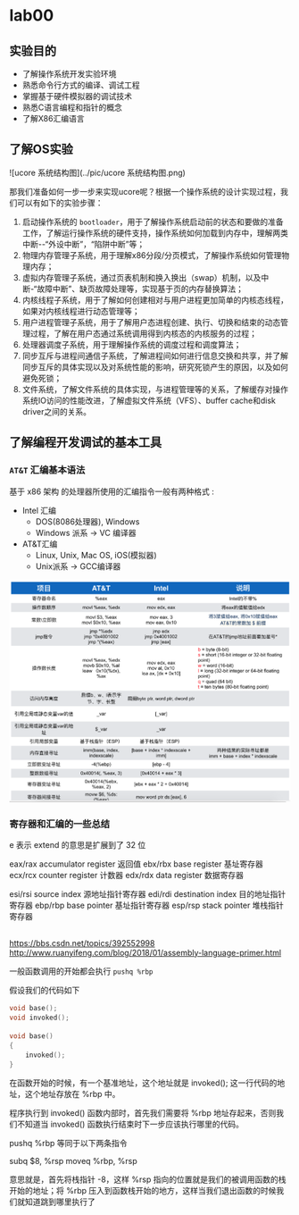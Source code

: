 # lab00

## 实验目的

- 了解操作系统开发实验环境
- 熟悉命令行方式的编译、调试工程
- 掌握基于硬件模拟器的调试技术
- 熟悉C语言编程和指针的概念
- 了解X86汇编语言

## 了解OS实验

![ucore 系统结构图](../pic/ucore 系统结构图.png)

那我们准备如何一步一步来实现ucore呢？根据一个操作系统的设计实现过程，我们可以有如下的实验步骤：

1. 启动操作系统的 `bootloader`，用于了解操作系统启动前的状态和要做的准备工作，了解运行操作系统的硬件支持，操作系统如何加载到内存中，理解两类中断--“外设中断”，“陷阱中断”等；
2. 物理内存管理子系统，用于理解x86分段/分页模式，了解操作系统如何管理物理内存；
3. 虚拟内存管理子系统，通过页表机制和换入换出（swap）机制，以及中断-“故障中断”、缺页故障处理等，实现基于页的内存替换算法；
4. 内核线程子系统，用于了解如何创建相对与用户进程更加简单的内核态线程，如果对内核线程进行动态管理等；
5. 用户进程管理子系统，用于了解用户态进程创建、执行、切换和结束的动态管理过程，了解在用户态通过系统调用得到内核态的内核服务的过程；
6. 处理器调度子系统，用于理解操作系统的调度过程和调度算法；
7. 同步互斥与进程间通信子系统，了解进程间如何进行信息交换和共享，并了解同步互斥的具体实现以及对系统性能的影响，研究死锁产生的原因，以及如何避免死锁；
8. 文件系统，了解文件系统的具体实现，与进程管理等的关系，了解缓存对操作系统IO访问的性能改进，了解虚拟文件系统（VFS）、buffer cache和disk driver之间的关系。

## 了解编程开发调试的基本工具

### `AT&T` 汇编基本语法

基于 x86 架构 的处理器所使用的汇编指令一般有两种格式 : 

- Intel 汇编
	- DOS(8086处理器), Windows
	- Windows 派系 -> VC 编译器
- AT&T汇编
	- Linux, Unix, Mac OS, iOS(模拟器)
	- Unix派系 -> GCC编译器

![两种汇编语言简要说明](../pic/两种汇编语言简要说明.png)

### 寄存器和汇编的一些总结

e 表示 extend 的意思是扩展到了 32 位

eax/rax		accumulator register 返回值
ebx/rbx		base register 基址寄存器
ecx/rcx		counter register 计数器
edx/rdx		data register 数据寄存器

esi/rsi		source index 源地址指针寄存器
edi/rdi		destination index 目的地址指针寄存器
ebp/rbp		base pointer 基址指针寄存器
esp/rsp		stack pointer 堆栈指针寄存器

## 

https://bbs.csdn.net/topics/392552998
http://www.ruanyifeng.com/blog/2018/01/assembly-language-primer.html

一般函数调用的开始都会执行 `pushq %rbp`

假设我们的代码如下

```cpp
void base();
void invoked();

void base()
{
    invoked();
}
```

在函数开始的时候，有一个基准地址，这个地址就是 invoked(); 这一行代码的地址，这个地址存放在 %rbp 中。

程序执行到 invoked() 函数内部时，首先我们需要将 %rbp 地址存起来，否则我们不知道当 invoked() 函数执行结束时下一步应该执行哪里的代码。

pushq %rbp 等同于以下两条指令

subq	$8, %rsp
moveq	%rbp, %rsp

意思就是，首先将栈指针 -8，这样 %rsp 指向的位置就是我们的被调用函数的栈开始的地址；将 %rbp 压入到函数栈开始的地方，这样当我们退出函数的时候我们就知道跳到哪里执行了
